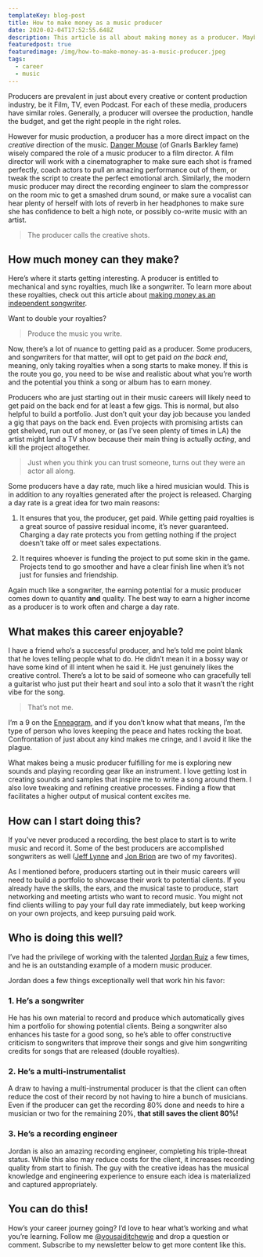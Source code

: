 ```yaml
---
templateKey: blog-post
title: How to make money as a music producer
date: 2020-02-04T17:52:55.648Z
description: This article is all about making money as a producer. Maybe you want to be the next Danger Mouse, or maybe you just want to learn enough to be dangerous. Either way, in the words of Jon Brion, "you gotta start somewhere."
featuredpost: true
featuredimage: /img/how-to-make-money-as-a-music-producer.jpeg
tags:
  - career
  - music
---
```


Producers are prevalent in just about every creative or content production industry, be it Film, TV, even Podcast. For each of these media, producers have similar roles. Generally, a producer will oversee the production, handle the budget, and get the right people in the right roles.

However for music production, a producer has a more direct impact on the _creative_ direction of the music. <a href="https://en.wikipedia.org/wiki/Danger_Mouse_(musician)" target="_blank" rel="noreferrer noopener">Danger Mouse</a> (of Gnarls Barkley fame) wisely compared the role of a music producer to a film director. A film director will work with a cinematographer to make sure each shot is framed perfectly, coach actors to pull an amazing performance out of them, or tweak the script to create the perfect emotional arch. Similarly, the modern music producer may direct the recording engineer to slam the compressor on the room mic to get a smashed drum sound, or make sure a vocalist can hear plenty of herself with lots of reverb in her headphones to make sure she has confidence to belt a high note, or possibly co-write music with an artist.

> The producer calls the creative shots.

## How much money can they make?

Here’s where it starts getting interesting. A producer is entitled to mechanical and sync royalties, much like a songwriter. To learn more about these royalties, check out this article about [making money as an independent songwriter](/blog/how-to-make-money-as-an-independend-songwriter/).

Want to double your royalties?

> Produce the music you write.

Now, there’s a lot of nuance to getting paid as a producer. Some producers, and songwriters for that matter, will opt to get paid _on the back end_, meaning, only taking royalties when a song starts to make money. If this is the route you go, you need to be wise and realistic about what you’re worth and the potential you think a song or album has to earn money.

Producers who are just starting out in their music careers will likely need to get paid on the back end for at least a few gigs. This is normal, but also helpful to build a portfolio. Just don’t quit your day job because you landed a gig that pays on the back end. Even projects with promising artists can get shelved, run out of money, or (as I’ve seen plenty of times in LA) the artist might land a TV show because their main thing is actually _acting_, and kill the project altogether.

> Just when you think you can trust someone, turns out they were an actor all along.

Some producers have a day rate, much like a hired musician would. This is in addition to any royalties generated after the project is released. Charging a day rate is a great idea for two main reasons:

1. It ensures that you, the producer, get paid. While getting paid royalties is a great source of passive residual income, it’s never guaranteed. Charging a day rate protects you from getting nothing if the project doesn’t take off or meet sales expectations.

2. It requires whoever is funding the project to put some skin in the game. Projects tend to go smoother and have a clear finish line when it’s not just for funsies and friendship.

Again much like a songwriter, the earning potential for a music producer comes down to quantity **and** quality. The best way to earn a higher income as a producer is to work often and charge a day rate.

## What makes this career enjoyable?

I have a friend who’s a successful producer, and he’s told me point blank that he loves telling people what to do. He didn’t mean it in a bossy way or have some kind of ill intent when he said it. He just genuinely likes the creative control. There’s a lot to be said of someone who can gracefully tell a guitarist who just put their heart and soul into a solo that it wasn’t the right vibe for the song.

> That’s not me.

I’m a 9 on the [Enneagram](https://www.enneagraminstitute.com/how-the-enneagram-system-works), and if you don’t know what that means, I’m the type of person who loves keeping the peace and hates rocking the boat. Confrontation of just about any kind makes me cringe, and I avoid it like the plague.

What makes being a music producer fulfilling for me is exploring new sounds and playing recording gear like an instrument. I love getting lost in creating sounds and samples that inspire me to write a song around them. I also love tweaking and refining creative processes. Finding a flow that facilitates a higher output of musical content excites me.

## How can I start doing this?

If you’ve never produced a recording, the best place to start is to write music and record it. Some of the best producers are accomplished songwriters as well (<a href="https://jefflynneselo.com/" target="_blank" rel="noopener noreferrer">Jeff Lynne</a> and <a href="https://www.jonbrion.net/" target="_blank" rel="noopener noreferrer">Jon Brion</a> are two of my favorites).

As I mentioned before, producers starting out in their music careers will need to build a portfolio to showcase their work to potential clients. If you already have the skills, the ears, and the musical taste to produce, start networking and meeting artists who want to record music. You might not find clients willing to pay your full day rate immediately, but keep working on your own projects, and keep pursuing paid work.

## Who is doing this well?

I’ve had the privilege of working with the talented <a href="http://thejordanruiz.com/" target="_blank" rel="noopener noreferrer">Jordan Ruiz</a> a few times, and he is an outstanding example of a modern music producer.

Jordan does a few things exceptionally well that work hin his favor:

### 1. He’s a songwriter

He has his own material to record and produce which automatically gives him a portfolio for showing potential clients. Being a songwriter also enhances his taste for a good song, so he’s able to offer constructive criticism to songwriters that improve their songs and give him songwriting credits for songs that are released (double royalties).

### 2. He’s a multi-instrumentalist

A draw to having a multi-instrumental producer is that the client can often reduce the cost of their record by not having to hire a bunch of musicians. Even if the producer can get the recording 80% done and needs to hire a musician or two for the remaining 20%, **that still saves the client 80%!**

### 3. He’s a recording engineer

Jordan is also an amazing recording engineer, completing his triple-threat status. While this also may reduce costs for the client, it increases recording quality from start to finish. The guy with the creative ideas has the musical knowledge and engineering experience to ensure each idea is materialized and captured appropriately.

## You can do this!

How’s your career journey going? I’d love to hear what’s working and what you’re learning. Follow me [@yousaiditchewie](https://instagram.com/yousaiditchewie) and drop a question or comment. Subscribe to my newsletter below to get more content like this.

